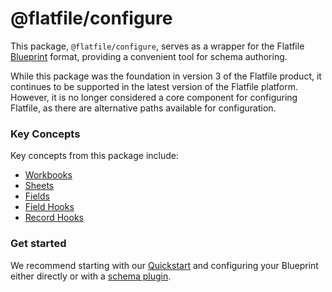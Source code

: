 # @flatfile/configure

This package, `@flatfile/configure`, serves as a wrapper for the Flatfile [Blueprint](https://flatfile.com/docs/blueprint/overview) format, providing a convenient tool for schema authoring.

While this package was the foundation in version 3 of the Flatfile product, it continues to be supported in the latest version of the Flatfile platform. However, it is no longer considered a core component for configuring Flatfile, as there are alternative paths available for configuration.

### Key Concepts

Key concepts from this package include:

- [Workbooks](https://flatfile.com/versioned-docs/3.0/guides/workbooks/#workbooks)
- [Sheets](https://flatfile.com/versioned-docs/3.0/guides/workbooks/#sheets)
- [Fields](https://flatfile.com/versioned-docs/3.0/guides/workbooks/#fields)
- [Field Hooks](https://flatfile.com/versioned-docs/3.0/guides/data-hooks/#field-hooks)
- [Record Hooks](https://flatfile.com/versioned-docs/3.0/guides/data-hooks/#record-hooks)

### Get started

We recommend starting with our [Quickstart](https://flatfile.com/docs/quickstart/meet-the-workbook) and configuring your Blueprint either directly or with a [schema plugin](https://flatfile.com/docs/plugins/schemas/).
